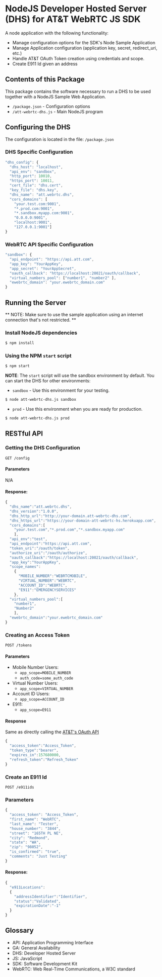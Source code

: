 # NodeJS Developer Hosted Server (DHS) for AT&T WebRTC JS SDK

A node application with the following functionality:
  * Manage configuration options for the SDK's Node Sample Application
  * Manage Application configuration (application key, secret, redirect_uri, etc.)
  * Handle AT&T OAuth Token creation using credentials and scope.
  * Create E911 Id given an address

## Contents of this Package

This package contains the software necessary to run a DHS to be used together with
a NodeJS Sample Web Application.

- `/package.json` - Configuration options
- `/att-webrtc-dhs.js` - Main NodeJS program

## Configuring the DHS

The configuration is located in the file: `/package.json`

### DHS Specific Configuration

```javascript
"dhs_config": {
  "dhs_host": "localhost",
  "api_env": "sandbox",
  "http_port": 10010,
  "https_port": 10011,
  "cert_file": "dhs.cert",
  "key_file": "dhs.key",
  "dhs_name": "att.webrtc.dhs",
  "cors_domains": [
    "your.test.com:9001",
    "*.prod.com:9001",
    "*.sandbox.myapp.com:9001",
    "0.0.0.0:9001",
    "localhost:9001",
    "127.0.0.1:9001"]
}
```
### WebRTC API Specific Configuration

```javascript
"sandbox": {
  "api_endpoint": "https://api.att.com",
  "app_key": "YourAppKey",
  "app_secret": "YourAppSecret",
  "oauth_callback": "https://localhost:20021/oauth/callback",
  "virtual_numbers_pool": ["number1", "number2" ],
  "ewebrtc_domain": "your.ewebrtc_domain.com"
}
```

## Running the Server

** NOTE: Make sure to use the sample application using an internet connection that's not restricted. **

### Install NodeJS dependencies

```bash
$ npm install
```

### Using the NPM `start` script

```bash
$ npm start
```

**NOTE**: The `start` script will use the sandbox environment by default. You can start the DHS for other environments:

  * `sandbox` - Use this environment for your testing.

  ```bash
  $ node att-webrtc-dhs.js sandbox
  ```

  * `prod` - Use this environment when you are ready for production.

  ```bash
  $ node att-webrtc-dhs.js prod
  ```


## RESTful API

### Getting the DHS Configuration
```
GET /config
```

#### Parameters

N/A

#### Response:
```javascript
{
  "dhs_name":"att.webrtc.dhs",
  "dhs_version":"1.0.0",
  "dhs_http_url":"http://your-domain.att-webrtc-dhs.com",
  "dhs_https_url":"https://your-domain-att-webrtc-hs.herokuapp.com",
  "cors_domains":[
    "your.test.com","*.prod.com","*.sandbox.myapp.com"
    ],
  "api_env":"test",
  "api_endpoint":"https://api.att.com",
  "token_uri":"/oauth/token",
  "authorize_uri":"/oauth/authorize",
  "oauth_callback":"https://localhost:20021/oauth/callback",
  "app_key":"YourAppKey",
  "scope_names":
    {
      "MOBILE_NUMBER":"WEBRTCMOBILE",
      "VIRTUAL_NUMBER":"WEBRTC",
      "ACCOUNT_ID":"WEBRTC",
      "E911":"EMERGENCYSERVICES"
    },
  "virtual_numbers_pool":[
    "number1",
    "Number2"
    ],
  "ewebrtc_domain":"your.ewebrtc_domain.com"
}
```

### Creating an Access Token

```
POST /tokens
```

#### Parameters

* Mobile Number Users:
  * `app_scope=MOBILE_NUMBER`
  * `auth_code=some_auth_code`
* Virtual Number Users:
  * `app_scope=VIRTUAL_NUMBER`
* Account ID Users:
  * `app_scope=ACCOUNT_ID`
* E911:
  * `app_scope=E911`

#### Response

Same as directly calling the [AT&T's OAuth API](http://developer.att.com/apis/oauth-2)
```javascript
{
  "access_token":"Access_Token",
  "token_type":"bearer",
  "expires_in":157680000,
  "refresh_token":"Refresh_Token"
}
```

### Create an E911 Id
```
POST /e911ids
```

### Parameters
```javascript
{
  "access_token": "Access_Token",
  "first_name": "WebRTC",
  "last_name": "Tester",
  "house_number": "3844",
  "street": "165TH PL NE",
  "city": "Redmond",
  "state": "WA",
  "zip": "98052",
  "is_confirmed": "true",
  "comments": "Just Testing"
}
```

#### Response:
```javascript
{
  "e911Locations":
  {
    "addressIdentifier":"Identifier",
    "status":"Validated",
    "expirationDate":"-1"
  }
}
```

## Glossary
* API: Application Programming Interface
* GA: General Availability
* DHS: Developer Hosted Server
* JS: JavaScript
* SDK: Software Development Kit
* WebRTC: Web Real-Time Communications, a W3C standard
